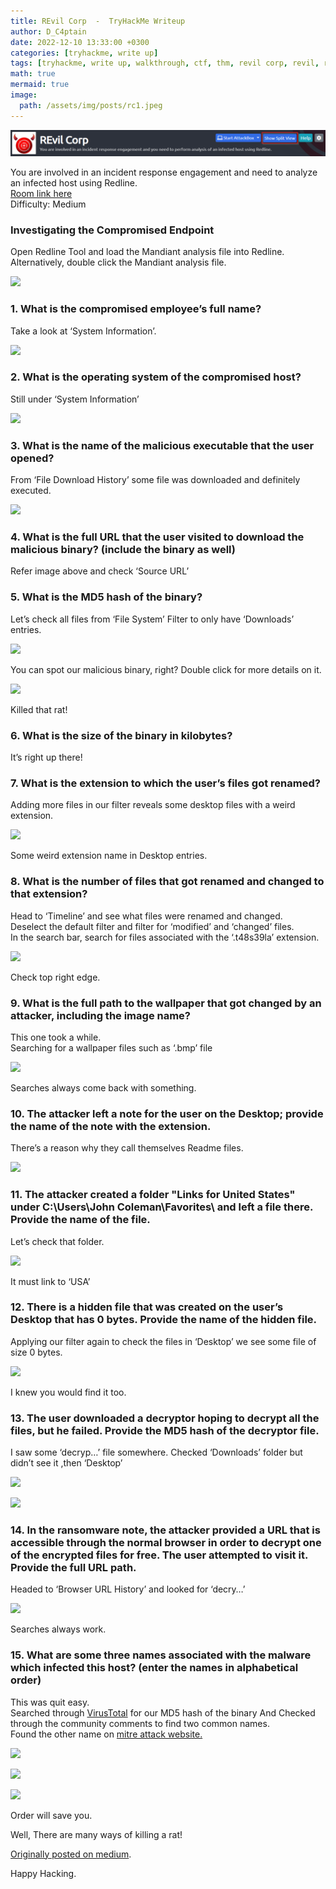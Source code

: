 ```yaml
---
title: REvil Corp  -  TryHackMe Writeup
author: D_C4ptain
date: 2022-12-10 13:33:00 +0300
categories: [tryhackme, write up]
tags: [tryhackme, write up, walkthrough, ctf, thm, revil corp, revil, redline, windows, sodinokibi, sodin, malware, ransomware, virustotal, mitre, soc, blueteam, forensics, dfir, tryhackme walkthrough, tryhackme writeup, d_captain, D_C4ptain]
math: true
mermaid: true
image:
  path: /assets/img/posts/rc1.jpeg
---
```


![Desktop View](/assets/img/posts/rc2.png)

You are involved in an incident response engagement and need to analyze an infected host using Redline.  
[Room link here](https://tryhackme.com/room/revilcorp)  
Difficulty: Medium

### **Investigating the Compromised Endpoint**

Open Redline Tool and load the Mandiant analysis file into Redline.
Alternatively, double click the Mandiant analysis file.

![](https://cdn-images-1.medium.com/max/2610/1*RUZe4idWIvMWxnHmbek1-Q.png)

### **1. What is the compromised employee’s full name?**

Take a look at ‘System Information’.

![](https://cdn-images-1.medium.com/max/2000/1*Sc-k9C_uU1Novl2KgYgj3A.png)

### **2. What is the operating system of the compromised host?**

Still under ‘System Information’

![](https://cdn-images-1.medium.com/max/2000/1*RJQdI7NhVbYMISmM7duVgw.png)

### **3. What is the name of the malicious executable that the user opened?**

From ‘File Download History’ some file was downloaded and definitely executed.

![](https://cdn-images-1.medium.com/max/2328/1*SFXKLG46jrd71dR-Fipi1g.png)

### **4. What is the full URL that the user visited to download the malicious binary? (include the binary as well)**

Refer image above and check ‘Source URL’

### **5. What is the MD5 hash of the binary?**

Let’s check all files from ‘File System’
Filter to only have ‘Downloads’ entries.

![](https://cdn-images-1.medium.com/max/2548/1*UGoWetkxGk7-2b4qrNxg-w.png)

You can spot our malicious binary, right?
Double click for more details on it.

![](https://cdn-images-1.medium.com/max/2042/1*dWKObKey3buhe0mPSM8_vA.png)

Killed that rat!

### **6. What is the size of the binary in kilobytes?**

It’s right up there!

### **7. What is the extension to which the user’s files got renamed?**

Adding more files in our filter reveals some desktop files with a weird extension.

![](https://cdn-images-1.medium.com/max/2032/1*9Cs_qJsDDRrfIgV0X6MAtQ.png)

Some weird extension name in Desktop entries.

### **8. What is the number of files that got renamed and changed to that extension?**

Head to ‘Timeline’ and see what files were renamed and changed.  
Deselect the default filter and filter for ‘modified’ and ‘changed’ files.  
In the search bar, search for files associated with the ‘.t48s39la’ extension.

![](https://cdn-images-1.medium.com/max/2148/1*kl53RORg5m6IjprLLgFW9A.png)

Check top right edge.

### **9. What is the full path to the wallpaper that got changed by an attacker, including the image name?**

This one took a while.  
Searching for a wallpaper files such as ‘.bmp’ file

![](https://cdn-images-1.medium.com/max/2000/1*nE0rqeDEWP63Dfrw66iogg.png)

Searches always come back with something.

### **10. The attacker left a note for the user on the Desktop; provide the name of the note with the extension.**

There’s a reason why they call themselves Readme files.

![](https://cdn-images-1.medium.com/max/2000/1*RnJa5PK-HVbo0a2kLV9zlA.png)

### 11. The attacker created a folder "Links for United States" under C:\Users\John Coleman\Favorites\ and left a file there. Provide the name of the file.

Let’s check that folder.

![](https://cdn-images-1.medium.com/max/2156/1*9MoVCsjod--d7qTYiEglsg.png)

It must link to ‘USA’

### 12. There is a hidden file that was created on the user’s Desktop that has 0 bytes. Provide the name of the hidden file.

Applying our filter again to check the files in ‘Desktop’ we see some file of size 0 bytes.

![](https://cdn-images-1.medium.com/max/2174/1*hloAM9CCpTXTvUXlp9hjzw.png)

I knew you would find it too.

### 13. The user downloaded a decryptor hoping to decrypt all the files, but he failed. Provide the MD5 hash of the decryptor file.

I saw some ‘decryp…’ file somewhere.
Checked ‘Downloads’ folder but didn’t see it ,then ‘Desktop’

![](https://cdn-images-1.medium.com/max/2000/1*_sDgZOeBsCY8kROx82BOjQ.png)

![](https://cdn-images-1.medium.com/max/2000/1*G8BYh8qmKhZmVqo9whkeJQ.png)

### 14. In the ransomware note, the attacker provided a URL that is accessible through the normal browser in order to decrypt one of the encrypted files for free. The user attempted to visit it. Provide the full URL path.

Headed to ‘Browser URL History’ and looked for ‘decry…’

![](https://cdn-images-1.medium.com/max/2000/1*JVUmLz3cFJsB7XOxu439aQ.png)

Searches always work.

### 15. What are some three names associated with the malware which infected this host? (enter the names in alphabetical order)

This was quit easy.  
Searched through [VirusTotal](https://www.virustotal.com/gui/home/upload) for our MD5 hash of the binary
And Checked through the community comments to find two common names.  
Found the other name on [mitre attack website.](https://attack.mitre.org/software/S0496/)

![](https://cdn-images-1.medium.com/max/2000/1*bzP8bh1Slkwce7xLhg9nuQ.png)

![](https://cdn-images-1.medium.com/max/2000/1*sFrc5pZ3ibY73QwMvgfIgQ.png)

![](https://cdn-images-1.medium.com/max/2000/1*tNo-1MIw1QgqeckWS--fmw.png)

Order will save you.

Well, There are many ways of killing a rat!

[Originally posted on medium](https://d-captain.medium.com/revil-corp-tryhackme-writeup-1d045060f85a).

Happy Hacking.
